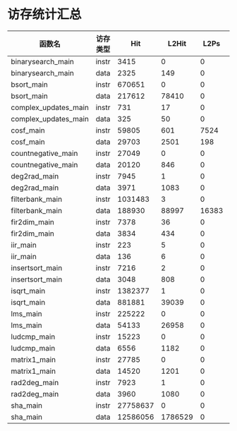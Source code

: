 # 访存统计汇总

| 函数名 | 访存类型 | Hit | L2Hit | L2Ps | L2Miss |
|--------|----------|-----|-------|------|--------|
| binarysearch_main | instr | 3415 | 0 | 0 | 665 |
| binarysearch_main | data | 2325 | 149 | 0 | 271 |
| bsort_main | instr | 670651 | 0 | 0 | 99009 |
| bsort_main | data | 217612 | 78410 | 0 | 117814 |
| complex_updates_main | instr | 731 | 17 | 0 | 98 |
| complex_updates_main | data | 325 | 50 | 0 | 242 |
| cosf_main | instr | 59805 | 601 | 7524 | 5503 |
| cosf_main | data | 29703 | 2501 | 198 | 1802 |
| countnegative_main | instr | 27049 | 0 | 0 | 4527 |
| countnegative_main | data | 20120 | 846 | 0 | 845 |
| deg2rad_main | instr | 7945 | 1 | 0 | 1085 |
| deg2rad_main | data | 3971 | 1083 | 0 | 363 |
| filterbank_main | instr | 1031483 | 3 | 0 | 134079 |
| filterbank_main | data | 188930 | 88997 | 16383 | 76752 |
| fir2dim_main | instr | 7378 | 36 | 0 | 1106 |
| fir2dim_main | data | 3834 | 434 | 0 | 1021 |
| iir_main | instr | 223 | 5 | 0 | 31 |
| iir_main | data | 136 | 6 | 0 | 55 |
| insertsort_main | instr | 7216 | 2 | 0 | 1246 |
| insertsort_main | data | 3048 | 808 | 0 | 2036 |
| isqrt_main | instr | 1382377 | 1 | 0 | 213213 |
| isqrt_main | data | 881881 | 39039 | 0 | 39038 |
| lms_main | instr | 225222 | 0 | 0 | 31604 |
| lms_main | data | 54133 | 26958 | 0 | 36003 |
| ludcmp_main | instr | 15223 | 0 | 0 | 2306 |
| ludcmp_main | data | 6556 | 1182 | 0 | 4130 |
| matrix1_main | instr | 27785 | 0 | 0 | 3533 |
| matrix1_main | data | 14520 | 1201 | 0 | 4412 |
| rad2deg_main | instr | 7923 | 1 | 0 | 1082 |
| rad2deg_main | data | 3960 | 1080 | 0 | 362 |
| sha_main | instr | 27758637 | 0 | 0 | 4270620 |
| sha_main | data | 12586056 | 1786529 | 0 | 2833918 |

